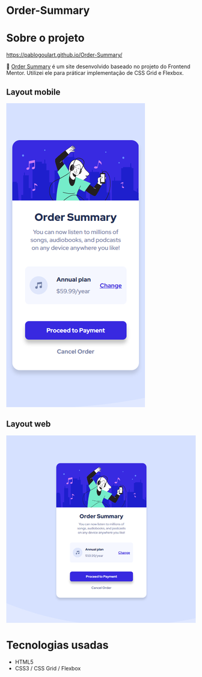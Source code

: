 # Order-Summary

# Sobre o projeto

https://pablogoulart.github.io/Order-Summary/

<p>🚀 <a href="https://www.frontendmentor.io/challenges/order-summary-component-QlPmajDUj">Order Summary</a> é um site desenvolvido baseado no projeto do Frontend Mentor. Utilizei ele para práticar implementação de CSS Grid e Flexbox.</p>

## Layout mobile
![Mobile 1](https://github.com/PabloGoulart/Order-Summary/blob/master/assets/image-2.png)

## Layout web
![Web 1](https://github.com/PabloGoulart/Order-Summary/blob/master/assets/image-1.png)

# Tecnologias usadas
- HTML5
- CSS3 / CSS Grid / Flexbox
